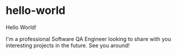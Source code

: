 # hello-world
Hello World!

I'm a professional Software QA Engineer looking to share with you interesting projects in the future.  See you around!

